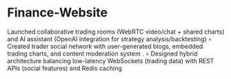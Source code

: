 # Finance-Website
Launched collaborative trading rooms (WebRTC video/chat + shared charts) and AI assistant
(OpenAI integration for strategy analysis/backtesting)
◦ Created trader social network with user-generated blogs, embedded trading charts, and content
moderation system .
◦ Designed hybrid architecture balancing low-latency WebSockets (trading data) with REST APIs (social
features) and Redis caching
